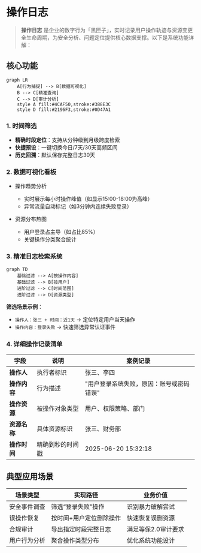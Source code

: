 # 操作日志

> **操作日志** 是企业的数字行为「黑匣子」，实时记录用户操作轨迹与资源变更全生命周期，为安全分析、问题定位提供核心数据支撑。以下是系统功能详解：

## 核心功能

```mermaid  
graph LR  
    A[行为捕捉] --> B[数据可视化]  
    B --> C[精准查询]  
    C --> D[审计分析]  
    style A fill:#4CAF50,stroke:#388E3C  
    style D fill:#2196F3,stroke:#0D47A1  
```  

### 1. 时间筛选
- **精确时段定位**：支持从分钟级到月级跨度检索
- **快捷预设**：一键切换今日/7天/30天高频区间
- **历史回溯**：默认保存完整日志30天

### 2. 数据可视化看板

- 操作趋势分析
  - 实时展示每小时操作峰值（如显示15:00-18:00为高峰）
  - 异常流量自动标记（如3分钟内连续失败登录）

- 资源分布热图
  - 用户登录占主导（如占比85%）
  - 关键操作分类聚合统计

### 3. 精准日志检索系统
```mermaid  
graph TD  
    基础过滤 --> A[按操作内容]  
    基础过滤 --> B[按用户]  
    进阶过滤 --> C[时间范围]  
    进阶过滤 --> D[资源类型]  
```  
**筛选场景示例**：
- `操作人：张三 + 时间：近1天` → 定位特定用户当天操作
- `操作内容：登录失败` → 快速筛选异常认证事件

### 4. 详细操作记录清单
| 字段         | 说明                  | 案例记录                  |  
|--------------|-----------------------|--------------------------|  
| **操作人**   | 执行者标识            | 张三、李四              |  
| **操作内容** | 行为描述              | "用户登录系统失败，原因：账号或密码错误" |  
| **操作资源** | 被操作对象类型        | 用户、权限策略、部门       |  
| **资源名称** | 具体资源标识          | 张三、财务部            |  
| **操作时间** | 精确到秒的时间戳      | 2025-06-20 15:32:18      |  

## 典型应用场景

| 场景类型       | 实现路径                     | 业务价值                  |  
|----------------|------------------------------|--------------------------|  
| 安全事件调查   | 筛选“登录失败”操作           | 识别暴力破解尝试          |  
| 误操作恢复     | 按时间+用户定位删除操作       | 快速恢复误删资源          |  
| 合规审计       | 导出指定时段完整日志          | 满足等保2.0审计要求       |  
| 用户行为分析   | 聚合操作类型分布              | 优化系统功能设计          |  
